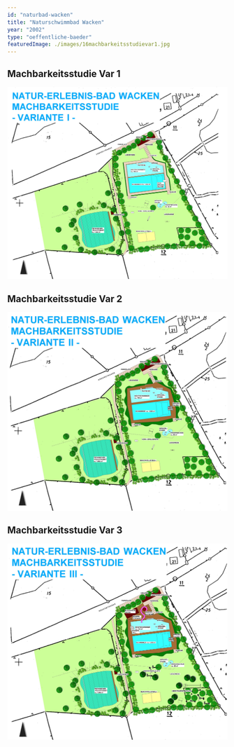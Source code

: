 ```yaml
---
id: "naturbad-wacken"
title: "Naturschwimmbad Wacken"
year: "2002"
type: "oeffentliche-baeder"
featuredImage: ./images/16machbarkeitsstudievar1.jpg
---
```


## Machbarkeitsstudie Var 1
![Machbarkeitsstudie Var 1](./images/16machbarkeitsstudievar1.jpg)

## Machbarkeitsstudie Var 2
![Machbarkeitsstudie Var 2](./images/16machbarkeitsstudievar2.jpg)

## Machbarkeitsstudie Var 3
![Machbarkeitsstudie Var 3](./images/16machbarkeitsstudievar3.jpg)